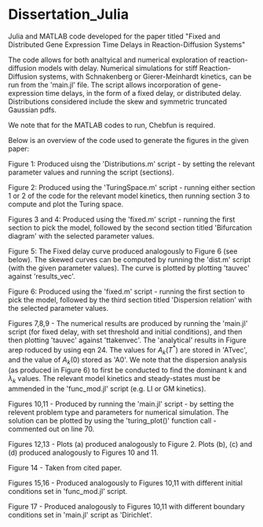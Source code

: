 # Dissertation_Julia
Julia and MATLAB code developed for the paper titled "Fixed and Distributed Gene Expression Time Delays in Reaction-Diffusion Systems"

The code allows for both analtyical and numerical exploration of reaction-diffusion models with delay. Numerical simulations for stiff Reaction-Diffusion systems, with Schnakenberg or Gierer-Meinhardt kinetics, can be run from the 'main.jl' file. The script allows incorporation of gene-expression time delays, in the form of a fixed delay, or distributed delay. Distributions considered include the skew and symmetric truncated Gaussian pdfs. 

We note that for the MATLAB codes to run, Chebfun is required.

Below is an overview of the code used to generate the figures in the given paper:

Figure 1: Produced uisng the 'Distributions.m' script - by setting the relevant parameter values and running the script
          (sections).

Figure 2: Produced using the 'TuringSpace.m' script - running either section 1 or 2 of the code for the relevant model
          kinetics, then running section 3 to  compute and plot the Turing space.
          
Figures 3 and 4: Produced using the 'fixed.m' script - running the first section to pick the model, followed by the second
                 section titled 'Bifurcation  diagram' with the selected parameter values. 
                 
Figure 5: The Fixed delay curve produced analogously to Figure 6 (see below). The skewed curves can be computed by running the
          'dist.m' script (with the given parameter values). The curve is plotted by plotting 'tauvec' against 'results_vec'.

Figure 6: Produced using the 'fixed.m' script - running the first section to pick the model, followed by the third section
          titled 'Dispersion relation' with the selected parameter values.
          
Figures 7,8,9 - The numerical results are produced by running the 'main.jl' script (for fixed delay, with set threshold and
                initial conditions), and then then plotting 'tauvec' against 'ttakenvec'. The 'analytical' results in Figure
                arep roduced by using eqn 24. The values for $A_k(T^*)$ are stored in 'ATvec', and the value of $A_k$(0) stored
                as 'A0'. We note that the dispersion analysis (as produced in Figure 6) to first be conducted to find the dominant
                k and $\lambda_k$ values. The relevant model kinetics and steady-states must be ammended in the  'func_mod.jl'
                script (e.g. LI or GM kinetics).
                
Figures 10,11 - Produced by running the 'main.jl' script - by setting the relevent problem type and parameters for numerical
                simulation. The solution can be plotted by using the 'turing_plot()' function call - commented out on line 70. 

Figures 12,13 - Plots (a) produced analogously to Figure 2. Plots (b), (c) and (d) produced analogously to Figures 10 and 11.

Figure 14 - Taken from cited paper.

Figures 15,16 - Produced analogously to Figures 10,11 with different initial conditions set in 'func_mod.jl' script.

Figure 17 - Produced analogously to Figures 10,11 with different boundary conditions set in 'main.jl' script as 'Dirichlet'. 
              
          
